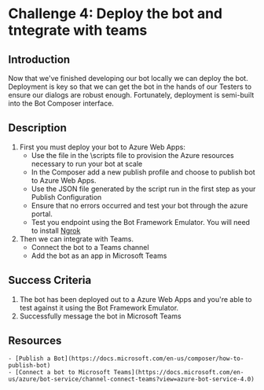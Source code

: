 # Challenge 4: Deploy the bot and tntegrate with teams

## Introduction
Now that we've finished developing our bot locally we can deploy the bot. Deployment is key so that we can get the bot in the hands of our Testers to ensure our dialogs are robust enough. Fortunately, deployment is semi-built into the Bot Composer interface.
	
## Description
1. First you must deploy your bot to Azure Web Apps:
	 - Use the file in the  \scripts file to provision the Azure resources necessary to run your bot at scale
	 - In the Composer add a new publish profile and choose to publish bot to Azure Web Apps.
	 - Use the JSON file generated by the script run in the first step as your Publish Configuration
	 - Ensure that no errors occurred and test your bot through the azure portal.
	 - Test you endpoint using the Bot Framework Emulator. You will need to install [Ngrok](https://ngrok.com/) 
2. Then we can integrate with Teams.
	 - Connect the bot to a Teams channel
   - Add the bot as an app in Microsoft Teams

## Success Criteria
1. The bot has been deployed out to a Azure Web Apps and you're able to test against it using the Bot Framework Emulator.
2. Successfully message the bot in Microsoft Teams


## Resources
	- [Publish a Bot](https://docs.microsoft.com/en-us/composer/how-to-publish-bot)
	- [Connect a bot to Microsoft Teams](https://docs.microsoft.com/en-us/azure/bot-service/channel-connect-teams?view=azure-bot-service-4.0) 
